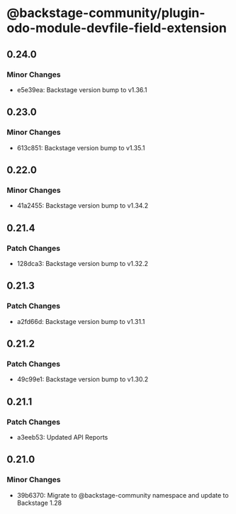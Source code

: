 # @backstage-community/plugin-odo-module-devfile-field-extension

## 0.24.0

### Minor Changes

- e5e39ea: Backstage version bump to v1.36.1

## 0.23.0

### Minor Changes

- 613c851: Backstage version bump to v1.35.1

## 0.22.0

### Minor Changes

- 41a2455: Backstage version bump to v1.34.2

## 0.21.4

### Patch Changes

- 128dca3: Backstage version bump to v1.32.2

## 0.21.3

### Patch Changes

- a2fd66d: Backstage version bump to v1.31.1

## 0.21.2

### Patch Changes

- 49c99e1: Backstage version bump to v1.30.2

## 0.21.1

### Patch Changes

- a3eeb53: Updated API Reports

## 0.21.0

### Minor Changes

- 39b6370: Migrate to @backstage-community namespace and update to Backstage 1.28

